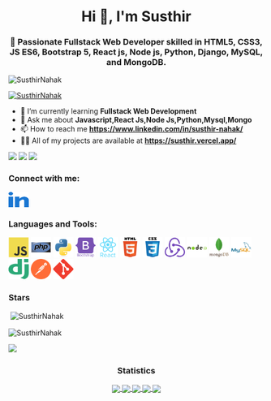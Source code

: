 <h1 align="center">Hi 👋, I'm Susthir</h1>
<h3 align="center">👋 Passionate Fullstack Web Developer skilled in HTML5, CSS3, JS ES6, Bootstrap 5, React js, Node js, Python, Django, MySQL, and MongoDB. </h3>
<p align="left"> <img src="https://komarev.com/ghpvc/?username=SusthirNahak&label=Profile%20views&color=0e75b6&style=flat" alt="SusthirNahak" /> </p>

<p align="left"> <a href="https://github.com/ryo-ma/github-profile-trophy"><img src="https://github-profile-trophy.vercel.app/?username=SusthirNahak&theme=" alt="SusthirNahak" /></a> </p>

- 🌱 I’m currently learning **Fullstack Web Development**
- 💬 Ask me about **Javascript,React Js,Node Js,Python,Mysql,Mongo**
- 📫 How to reach me **https://www.linkedin.com/in/susthir-nahak/**
- 👨‍💻 All of my projects are available at **https://susthir.vercel.app/**

<div> <a href="https://www.linkedin.com/in/susthir-nahak" target="_blank"><img src="https://img.shields.io/badge/LinkedIn-0077B5?style=for-the-badge&logo=linkedin&logoColor=white" target="_blank"></a>
<a href="https://github.com/SusthirNahak" target="_blank"><img src="https://img.shields.io/badge/GitHub-100000?style=for-the-badge&logo=github&logoColor=white" target="_blank"></a>
<a href = "mailto:https://www.linkedin.com/in/susthir-nahak/"><img src="https://img.shields.io/badge/-Gmail-%23333?style=for-the-badge&logo=gmail&logoColor=white" target="_blank"></a>
</div><h3 align="left">Connect with me:</h3>
<p align="left">
<a href="https://linkedin.com/in/susthir-nahak" target="blank"><img align="center" src="https://raw.githubusercontent.com/teamedwardforever/Readme-Generator/71f25dd8b98329b168142a6b782a107b75eab178/svg/Social/linked-in-alt.svg" alt="susthir-nahak" height="30" width="40" /></a></p>

<h3 align="left">Languages and Tools:</h3>
<p align="left">
<img src="https://raw.githubusercontent.com/teamedwardforever/Readme-Generator/71f25dd8b98329b168142a6b782a107b75eab178/svg/Skills/Languages/javascript-original.svg" alt="Javascript" width="40" height="40"/>
<img src="https://raw.githubusercontent.com/teamedwardforever/Readme-Generator/71f25dd8b98329b168142a6b782a107b75eab178/svg/Skills/Languages/php-original.svg" alt="PHP" width="40" height="40"/>
<img src="https://raw.githubusercontent.com/teamedwardforever/Readme-Generator/71f25dd8b98329b168142a6b782a107b75eab178/svg/Skills/Languages/python-original.svg" alt="Python" width="40" height="40"/>
<img src="https://raw.githubusercontent.com/teamedwardforever/Readme-Generator/71f25dd8b98329b168142a6b782a107b75eab178/svg/Skills/Frontend/bootstrap-plain-wordmark.svg" alt="Bootstrap" width="40" height="40"/>
<img src="https://raw.githubusercontent.com/teamedwardforever/Readme-Generator/71f25dd8b98329b168142a6b782a107b75eab178/svg/Skills/Frontend/react-original-wordmark.svg" alt="React" width="40" height="40"/>
<img src="https://raw.githubusercontent.com/teamedwardforever/Readme-Generator/71f25dd8b98329b168142a6b782a107b75eab178/svg/Skills/Frontend/html5-original-wordmark.svg" alt="HTML" width="40" height="40"/>
<img src="https://raw.githubusercontent.com/teamedwardforever/Readme-Generator/71f25dd8b98329b168142a6b782a107b75eab178/svg/Skills/Frontend/css3-original-wordmark.svg" alt="Css" width="40" height="40"/>
<img src="https://raw.githubusercontent.com/teamedwardforever/Readme-Generator/71f25dd8b98329b168142a6b782a107b75eab178/svg/Skills/Frontend/redux-original.svg" alt="Redux" width="40" height="40"/>
<img src="https://raw.githubusercontent.com/teamedwardforever/Readme-Generator/71f25dd8b98329b168142a6b782a107b75eab178/svg/Skills/Backend/nodejs-original-wordmark.svg" alt="NodeJs" width="40" height="40"/>
<img src="https://raw.githubusercontent.com/teamedwardforever/Readme-Generator/71f25dd8b98329b168142a6b782a107b75eab178/svg/Skills/Database/mongodb-original-wordmark.svg" alt="Mongodb" width="40" height="40"/>
<img src="https://raw.githubusercontent.com/teamedwardforever/Readme-Generator/71f25dd8b98329b168142a6b782a107b75eab178/svg/Skills/Database/mysql-original-wordmark.svg" alt="Mysql" width="40" height="40"/>
<img src="https://raw.githubusercontent.com/teamedwardforever/Readme-Generator/71f25dd8b98329b168142a6b782a107b75eab178/svg/Skills/Framework/django.svg" alt="Django" width="40" height="40"/>
<img src="https://raw.githubusercontent.com/teamedwardforever/Readme-Generator/71f25dd8b98329b168142a6b782a107b75eab178/svg/Skills/Software/getpostman-icon.svg" alt="Postman" width="40" height="40"/>
<img src="https://raw.githubusercontent.com/teamedwardforever/Readme-Generator/71f25dd8b98329b168142a6b782a107b75eab178/svg/Skills/Other/git-scm-icon.svg" alt="Git" width="40" height="40"/>
</p>

<h3 align="left">Stars</h3>
<p>&nbsp;<img align="center" height="180em" src="https://github-readme-stats.vercel.app/api?username=SusthirNahak&show_icons=true&locale=en&theme=radical" alt="SusthirNahak" /></p>

<p><img align="center" height="180em" src="https://github-readme-streak-stats.herokuapp.com/?user=SusthirNahak&theme=radical" alt="SusthirNahak" /></p>

<img src="https://user-images.githubusercontent.com/73097560/115834477-dbab4500-a447-11eb-908a-139a6edaec5c.gif"><h3 align="center">Statistics</h3>
<div align="center">
<a href="https://github.com/SusthirNahak">
<img align="center" src="http://github-profile-summary-cards.vercel.app/api/cards/stats?username=SusthirNahak&theme=2077" height="180em" />
<img align="center" src="http://github-profile-summary-cards.vercel.app/api/cards/most-commit-language?username=SusthirNahak&theme=2077" height="180em" />
<img align="center" src="http://github-profile-summary-cards.vercel.app/api/cards/repos-per-language?username=SusthirNahak&theme=2077" height="180em" />
<img align="center" src="http://github-profile-summary-cards.vercel.app/api/cards/productive-time?username=SusthirNahak&theme=2077" height="180em" />
<img align="center" src="http://github-profile-summary-cards.vercel.app/api/cards/profile-details?username=SusthirNahak&theme=2077" height="180em" />
</div>
